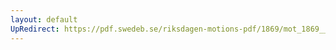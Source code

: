```yaml
---
layout: default
UpRedirect: https://pdf.swedeb.se/riksdagen-motions-pdf/1869/mot_1869__ak__00135.pdf
---
```


